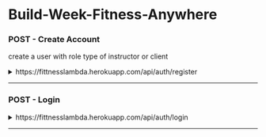 # Build-Week-Fitness-Anywhere

### POST - Create Account

create a user with role type of instructor or client

<details>
<summary>https://fittnesslambda.herokuapp.com/api/auth/register</summary>

```JSON
what you need:
{
    "username": "Mario",
    "password": "foobar",
    "role": "instructor OR client"
}

what you get back:
{
    "user_id": 10,
    "username": "Mario",
    "password": "$2a$08$cHlS2uqmuiHGvZcqcnFKNOnWcHJD49nDpINZslFqKaQi8dWMIoclC",
    "role": "instructor OR Client"
}
```

</details>

---

### POST - Login

<details>
<summary>https://fittnesslambda.herokuapp.com/api/auth/login</summary>

```JSON
what you need:
{
    "username": "Foo",
    "password": "1234",
}

what you get back:
{
    "message": "Welcome, Foo",
    "token": "eyJhbGciOiJIUzI1NiIsInR5cCI6IkpXVCJ9.eyJzdWJqZWN0IjoxLCJ1c2VybmFtZSI6IkZvbyIsInJvbGUiOiJpbnN0cnVjdG9yIiwiaWF0IjoxNjI0MzgwNjgzLCJleHAiOjE2MjQ0NjcwODN9.h2YESaVK5ZHT-pYHiutFYnI7HnoYxNm1nIH87sW5iiw",
    "role": "instructor"
}
```

</details>

---
